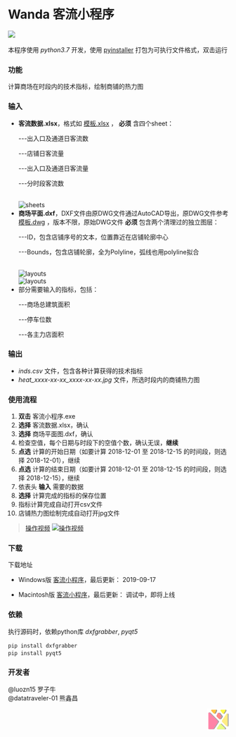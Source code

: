 # Wanda 客流小程序
<img src="https://cloud.tsinghua.edu.cn/thumbnail/599aea4603294fbd8a8d/1024/%E5%BE%AE%E4%BF%A1%E6%88%AA%E5%9B%BE_20190917214752.png" width = "500"></img>

本程序使用 *python3.7* 开发，使用
[pyinstaller](http://www.pyinstaller.org/) 
打包为可执行文件格式，双击运行

### 功能
计算商场在时段内的技术指标，绘制商铺的热力图
### 输入
- **客流数据.xlsx**，格式如 [模板.xlsx](https://cloud.tsinghua.edu.cn/f/9daafe4d12b34b12b162/?dl=1) ， **必须** 含四个sheet：<p>      ---出入口及通道日客流数</p><p>      ---店铺日客流量</p><p>      ---出入口及通道日客流量</p><p>      ---分时段客流数</p>   
![sheets](https://cloud.tsinghua.edu.cn/thumbnail/09eb18afa0a340bf9e92/1024/%E5%BE%AE%E4%BF%A1%E6%88%AA%E5%9B%BE_20190917215828.png)
- **商场平面.dxf**，DXF文件由原DWG文件通过AutoCAD导出，原DWG文件参考 [模板.dwg](https://cloud.tsinghua.edu.cn/f/abcf3f7e56a9415197de/?dl=1) ，版本不限，原始DWG文件 **必须** 包含两个清理过的独立图层：<p>      ---ID，包含店铺序号的文本，位置靠近在店铺轮廓中心</p><p>      ---Bounds，包含店铺轮廓，全为Polyline，弧线也用polyline拟合</p>  
![layouts](https://cloud.tsinghua.edu.cn/thumbnail/5f6f44fbe6954add9476/1024/%E5%BE%AE%E4%BF%A1%E6%88%AA%E5%9B%BE_20190917220137.png)  
![layouts](https://cloud.tsinghua.edu.cn/thumbnail/4bcdf69b2c05461aa0ac/1024/%E5%BE%AE%E4%BF%A1%E6%88%AA%E5%9B%BE_20190917220050.png)  
- 部分需要输入的指标，包括：<p>---商场总建筑面积</p><p>---停车位数</p><p>---各主力店面积</p>  

### 输出
- *inds.csv* 文件，包含各种计算获得的技术指标
- *heat_xxxx-xx-xx_xxxx-xx-xx.jpg* 文件，所选时段内的商铺热力图
### 使用流程
1. **双击** 客流小程序.exe
2. **选择** 客流数据.xlsx，确认
3. **选择** 商场平面图.dxf，确认
4. 检查空值，每个日期与时段下的空值个数，确认无误，**继续**
5. **点选** 计算的开始日期（如要计算 2018-12-01 至 2018-12-15 的时间段，则选择 2018-12-01），继续
6. **点选** 计算的结束日期（如要计算 2018-12-01 至 2018-12-15 的时间段，则选择 2018-12-15），继续
7. 依表头 **输入** 需要的数据
8. **选择** 计算完成的指标的保存位置
9. 指标计算完成自动打开csv文件
10. 店铺热力图绘制完成自动打开jpg文件

> [操作视频](https://cloud.tsinghua.edu.cn/f/922207dd0dae49a794e7/) [![操作视频](https://cloud.tsinghua.edu.cn/thumbnail/f248cd9cce554a758c8f/1024/%E5%BE%AE%E4%BF%A1%E5%9B%BE%E7%89%87_20190917213606.png)](https://cloud.tsinghua.edu.cn/f/922207dd0dae49a794e7/)
### 下载
下载地址  
- Windows版 [客流小程序](https://cloud.tsinghua.edu.cn/f/6e546f9db46440fb9986/?dl=1)，最后更新： 2019-09-17

- Macintosh版 [客流小程序](https://cloud.tsinghua.edu.cn/f/adfddf0ce35a41c1a2a0/?dl=1)，最后更新： 调试中，即将上线

### 依赖
执行源码时，依赖python库 *dxfgrabber*, *pyqt5*
```bash
pip install dxfgrabber
pip install pyqt5
```

### 开发者
@luozn15 罗子牛  
@datatraveler-01 熊鑫昌

<img src="/logo-01.png" width = "50" height = "50" div align=right></img>
